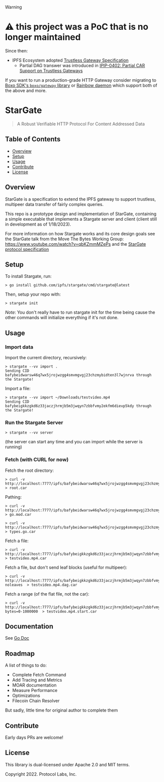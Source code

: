 > [!WARNING]
>
> # ⚠️  this project was a PoC that is no longer maintained
>
> Since then:
> - IPFS Ecosystem adopted [Trustless Gateway Specification](https://specs.ipfs.tech/http-gateways/trustless-gateway/) 
>   - Partial DAG transwer was introduced in [IPIP-0402: Partial CAR Support on Trustless Gateways](https://specs.ipfs.tech/ipips/ipip-0402/)
> 
> If you want to run a production-grade HTTP Gateway consider migrating to [Boxo SDK's `boxo/gateway` library](https://github.com/ipfs/boxo/) or [Rainbow daemon](https://github.com/ipfs/rainbow/) which support both of the above and more.

# StarGate

> A Robust Verifiable HTTP Protocol For Content Addressed Data

## Table of Contents

- [Overview](#overview)
- [Setup](#setup)
- [Usage](#usage)
- [Contribute](#contribute)
- [License](#license)

## Overview

StarGate is a specification to extend the IPFS gateway to support trustless, multipeer data transfer of fairly complex queries. 

This repo is a prototype design and implementation of StarGate, containing a simple executable that implements a Stargate server and client (client still in development as of 1/18/2023).

For more information on how Stargate works and its core design goals see the StarGate talk from the Move The Bytes Working Group: https://www.youtube.com/watch?v=qbKZmmMZePs and the [StarGate protocol specification](https://www.notion.so/pl-strflt/StarGate-be818445cfe44898b2e895d89301d463)

## Setup

To install Stargate, run:

```
> go install github.com/ipfs/stargate/cmd/stargate@latest
```

Then, setup your repo with:

```
> stargate init
```

*Note*: You don't really have to run stargate init for the time being cause the other commands will initialize everything if it's not done.

## Usage

### Import data

Import the current directory, recursively:

```
> stargate --vv import .
Sending CID bafybeidwarsw46q7wx5jrojwzgg4smvmgvgj23chzmybidten3l7wjnrva through the Stargate!
```

Import a file:
```
> stargate --vv import ~/Downloads/testvideo.mp4 
Sending CID bafybeigkkzgkd6z33jaczjhrmjb5m3jwqyn7zbbfvmy2ekfm6dievp5kdy through the Stargate!
```

### Run the Stargate Server

```
> stargate --vv server
```

(the server can start any time and you can import while the server is running)

### Fetch (with CURL for now)

Fetch the root directory:
```
> curl -v http://localhost:7777/ipfs/bafybeidwarsw46q7wx5jrojwzgg4smvmgvgj23chzmybidten3l7wjnrva > root.car
```

Pathing:
```
> curl -v http://localhost:7777/ipfs/bafybeidwarsw46q7wx5jrojwzgg4smvmgvgj23chzmybidten3l7wjnrva/go.mod > go.mod.car

> curl -v http://localhost:7777/ipfs/bafybeidwarsw46q7wx5jrojwzgg4smvmgvgj23chzmybidten3l7wjnrva/pky/types.go > types.go.car
```

Fetch a file:
```
> curl -v http://localhost:7777/ipfs/bafybeigkkzgkd6z33jaczjhrmjb5m3jwqyn7zbbfvmy2ekfm6dievp5kdy > testvideo.mp4.car
```

Fetch a file, but don't send leaf blocks (useful for multipeer):

```
> curl -v http://localhost:7777/ipfs/bafybeigkkzgkd6z33jaczjhrmjb5m3jwqyn7zbbfvmy2ekfm6dievp5kdy?noleaves  > testvideo.mp4.dag.car
```

Fetch a range (of the flat file, not the car):

```
> curl -v http://localhost:7777/ipfs/bafybeigkkzgkd6z33jaczjhrmjb5m3jwqyn7zbbfvmy2ekfm6dievp5kdy?bytes=0-1000000  > testvideo.mp4.start.car
```

## Documentation

See [Go Doc](https://pkg.go.dev/github.com/ipfs/stargate)

## Roadmap

A list of things to do:

- Complete Fetch Command
- Add Tracing and Metrics
- MOAR documentation
- Measure Performance
- Optimizations
- Filecoin Chain Resolver

But sadly, little time for original author to complete them

## Contribute

Early days PRs are welcome!

## License

This library is dual-licensed under Apache 2.0 and MIT terms.

Copyright 2022. Protocol Labs, Inc.
